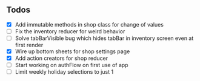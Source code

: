 ## Todos 
- [x] Add immutable methods in shop class for change of values
- [ ] Fix the inventory reducer for weird behavior
- [ ] Solve tabBarVisible bug which hides tabBar in inventory screen even at first render
- [x] Wire up bottom sheets for shop settings page
- [x] Add action creators for shop reducer
- [ ] Start working on authFlow on first use of app 
- [ ] Limit weekly holiday selections to just 1
